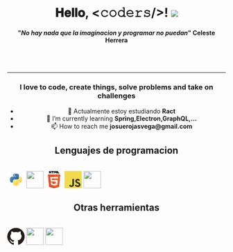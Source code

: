 <h1 align="center">
  𝐇𝐞𝐥𝐥𝐨, &lt;𝚌𝚘𝚍𝚎𝚛𝚜/&gt;!
  <img src="https://media.giphy.com/media/hvRJCLFzcasrR4ia7z/giphy.gif" width="30"></h1
<hr>
<!-- MAIN PHRASE SECTION -->
<span align="center">
  <span>
    <h4 align="center">"<em>No hay nada que la imaginacion y programar no puedan</em>"
      <span align="center">Celeste Herrera</span>
    </h4>
</span>
</h1>
<br/>
<br/>
<!-- ABOUT YOU -->
<hr>
<h3 align="center">I love to code, create things, solve problems and take on challenges</h3>
  <ul>
    <li>🔭 Actualmente estoy estudiando <strong>Ract</strong></li>
    <li>🌱 I’m currently learning <strong>Spring,Electron,GraphQL,...</strong></li>
    <li>📫 How to reach me <strong>josuerojasvega@gmail.com</strong></li>
  </ul>


## Lenguajes de programacion ##
<br/>
<code><img height="40" width="40" src="https://raw.githubusercontent.com/github/explore/80688e429a7d4ef2fca1e82350fe8e3517d3494d/topics/python/python.png"></code>
<code><img height="40" width="40" src="https://cdn.iconscout.com/icon/free/png-512/c-programming-569564.png"></code>
<code><img height="40" width="40" src="https://raw.githubusercontent.com/github/explore/80688e429a7d4ef2fca1e82350fe8e3517d3494d/topics/html/html.png"></code>
<code><img height="40" width="40" src="https://raw.githubusercontent.com/github/explore/80688e429a7d4ef2fca1e82350fe8e3517d3494d/topics/javascript/javascript.png"></code>
<code><img height="40" width="40" 
src="https://play-lh.googleusercontent.com/xeuSfQHt8wEb-JdcXLtReGF-KO8_Rd2UMOL0vSB6bS9qlxdAGQ0VR4mM9wVeEb76EA=w240-h480-rw"></code>
<br/>

## Otras herramientas ##
<br/>
<code><img height="40" width="40" src="https://raw.githubusercontent.com/github/explore/80688e429a7d4ef2fca1e82350fe8e3517d3494d/topics/github-api/github-api.png"></code>
<code><img height="40" width="40" src="https://www.pngkit.com/png/full/282-2828401_auto-cad-android-app-autodesk-logo-png.png"></code>
<code><img height="40" width="40" src="https://cdn.freebiesupply.com/logos/large/2x/flexisign-pro-6-logo-black-and-white.png"></code>
